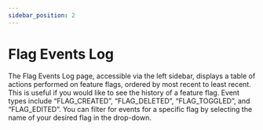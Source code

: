 ```yaml
---
sidebar_position: 2
---
```

# Flag Events Log

The Flag Events Log page, accessible via the left sidebar, displays a table of actions performed on feature flags, ordered by most recent to least recent. This is useful if you would like to see the history of a feature flag. Event types include “FLAG_CREATED”, “FLAG_DELETED”, “FLAG_TOGGLED”, and “FLAG_EDITED”. You can filter for events for a specific flag by selecting the name of your desired flag in the drop-down.